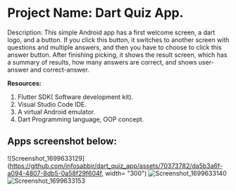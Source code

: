 <h1>Project Name: Dart Quiz App.</h1>

<p><b></b>Description:<b></b> This simple Android app has a first welcome screen, a dart logo,
and a button. If you click this button, it switches to another screen with questions and
multiple answers, and then you have to choose to click this answer button. After
finishing picking, it shows the result screen, which has a summary of results, how many
answers are correct, and shows user-answer and correct-answer.</p>

<b>Resources:</b>
<ol>
<li>Flutter SDK( Software development kit).</li>
<li>Visual Studio Code IDE.</li>
<li>A virtual Android emulator.</li>
<li>Dart Programming language, OOP concept.</li>
</ol>

<h2>Apps screenshot below: </h2>



![Screenshot_1699633129](https://github.com/infosabbir/dart_quiz_app/assets/70373782/da5b3a6f-a094-4807-8db5-0a58f29f604f, width= "300")
![Screenshot_1699633140](https://github.com/infosabbir/dart_quiz_app/assets/70373782/de9e44ce-17b0-43df-8962-c957fd2c93a6)
![Screenshot_1699633153](https://github.com/infosabbir/dart_quiz_app/assets/70373782/f583b2bd-2cbc-4d8f-9f95-acd09c3a6d05)
